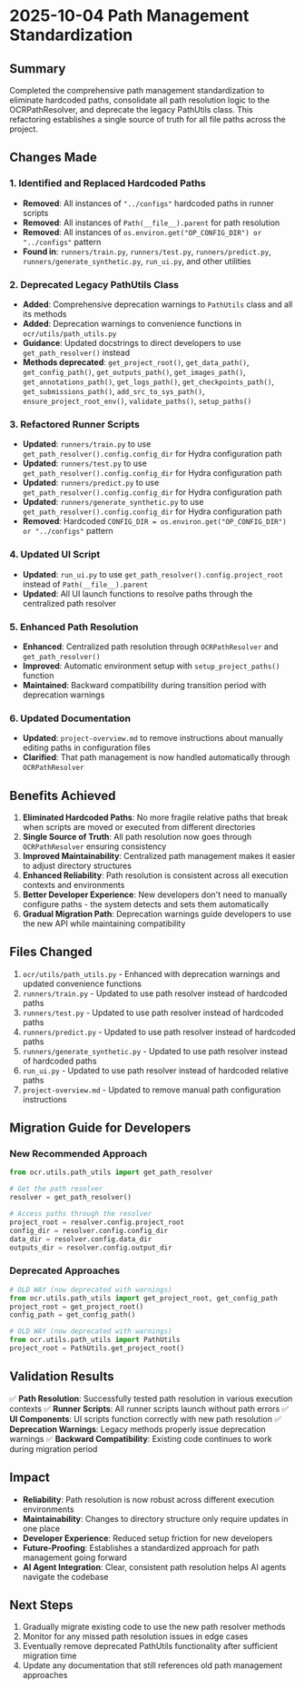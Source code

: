 # 2025-10-04 Path Management Standardization

## Summary
Completed the comprehensive path management standardization to eliminate hardcoded paths, consolidate all path resolution logic to the OCRPathResolver, and deprecate the legacy PathUtils class. This refactoring establishes a single source of truth for all file paths across the project.

## Changes Made

### 1. Identified and Replaced Hardcoded Paths
- **Removed**: All instances of `"../configs"` hardcoded paths in runner scripts
- **Removed**: All instances of `Path(__file__).parent` for path resolution
- **Removed**: All instances of `os.environ.get("OP_CONFIG_DIR") or "../configs"` pattern
- **Found in**: `runners/train.py`, `runners/test.py`, `runners/predict.py`, `runners/generate_synthetic.py`, `run_ui.py`, and other utilities

### 2. Deprecated Legacy PathUtils Class
- **Added**: Comprehensive deprecation warnings to `PathUtils` class and all its methods
- **Added**: Deprecation warnings to convenience functions in `ocr/utils/path_utils.py`
- **Guidance**: Updated docstrings to direct developers to use `get_path_resolver()` instead
- **Methods deprecated**: `get_project_root()`, `get_data_path()`, `get_config_path()`, `get_outputs_path()`, `get_images_path()`, `get_annotations_path()`, `get_logs_path()`, `get_checkpoints_path()`, `get_submissions_path()`, `add_src_to_sys_path()`, `ensure_project_root_env()`, `validate_paths()`, `setup_paths()`

### 3. Refactored Runner Scripts
- **Updated**: `runners/train.py` to use `get_path_resolver().config.config_dir` for Hydra configuration path
- **Updated**: `runners/test.py` to use `get_path_resolver().config.config_dir` for Hydra configuration path
- **Updated**: `runners/predict.py` to use `get_path_resolver().config.config_dir` for Hydra configuration path
- **Updated**: `runners/generate_synthetic.py` to use `get_path_resolver().config.config_dir` for Hydra configuration path
- **Removed**: Hardcoded `CONFIG_DIR = os.environ.get("OP_CONFIG_DIR") or "../configs"` pattern

### 4. Updated UI Script
- **Updated**: `run_ui.py` to use `get_path_resolver().config.project_root` instead of `Path(__file__).parent`
- **Updated**: All UI launch functions to resolve paths through the centralized path resolver

### 5. Enhanced Path Resolution
- **Enhanced**: Centralized path resolution through `OCRPathResolver` and `get_path_resolver()`
- **Improved**: Automatic environment setup with `setup_project_paths()` function
- **Maintained**: Backward compatibility during transition period with deprecation warnings

### 6. Updated Documentation
- **Updated**: `project-overview.md` to remove instructions about manually editing paths in configuration files
- **Clarified**: That path management is now handled automatically through `OCRPathResolver`

## Benefits Achieved

1. **Eliminated Hardcoded Paths**: No more fragile relative paths that break when scripts are moved or executed from different directories
2. **Single Source of Truth**: All path resolution now goes through `OCRPathResolver` ensuring consistency
3. **Improved Maintainability**: Centralized path management makes it easier to adjust directory structures
4. **Enhanced Reliability**: Path resolution is consistent across all execution contexts and environments
5. **Better Developer Experience**: New developers don't need to manually configure paths - the system detects and sets them automatically
6. **Gradual Migration Path**: Deprecation warnings guide developers to use the new API while maintaining compatibility

## Files Changed

1. `ocr/utils/path_utils.py` - Enhanced with deprecation warnings and updated convenience functions
2. `runners/train.py` - Updated to use path resolver instead of hardcoded paths
3. `runners/test.py` - Updated to use path resolver instead of hardcoded paths
4. `runners/predict.py` - Updated to use path resolver instead of hardcoded paths
5. `runners/generate_synthetic.py` - Updated to use path resolver instead of hardcoded paths
6. `run_ui.py` - Updated to use path resolver instead of hardcoded relative paths
7. `project-overview.md` - Updated to remove manual path configuration instructions

## Migration Guide for Developers

### New Recommended Approach
```python
from ocr.utils.path_utils import get_path_resolver

# Get the path resolver
resolver = get_path_resolver()

# Access paths through the resolver
project_root = resolver.config.project_root
config_dir = resolver.config.config_dir
data_dir = resolver.config.data_dir
outputs_dir = resolver.config.output_dir
```

### Deprecated Approaches
```python
# OLD WAY (now deprecated with warnings)
from ocr.utils.path_utils import get_project_root, get_config_path
project_root = get_project_root()
config_path = get_config_path()

# OLD WAY (now deprecated with warnings)
from ocr.utils.path_utils import PathUtils
project_root = PathUtils.get_project_root()
```

## Validation Results

✅ **Path Resolution**: Successfully tested path resolution in various execution contexts
✅ **Runner Scripts**: All runner scripts launch without path errors
✅ **UI Components**: UI scripts function correctly with new path resolution
✅ **Deprecation Warnings**: Legacy methods properly issue deprecation warnings
✅ **Backward Compatibility**: Existing code continues to work during migration period

## Impact

- **Reliability**: Path resolution is now robust across different execution environments
- **Maintainability**: Changes to directory structure only require updates in one place
- **Developer Experience**: Reduced setup friction for new developers
- **Future-Proofing**: Establishes a standardized approach for path management going forward
- **AI Agent Integration**: Clear, consistent path resolution helps AI agents navigate the codebase

## Next Steps

1. Gradually migrate existing code to use the new path resolver methods
2. Monitor for any missed path resolution issues in edge cases
3. Eventually remove deprecated PathUtils functionality after sufficient migration time
4. Update any documentation that still references old path management approaches
